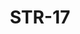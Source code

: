 ﻿---
title: "STR-17"
price: "19700"
size: "2050мм*860мм, 2050мм*960мм"
picture: door19.jpg
description: Внешняя отделка Фрезерованная МДФ-панель 10мм, Цвет Силк Титан, Внутренняя отделка МДФ-панель 12мм, с зеркалом, Цвет Алюминий тисненый, Толщина дверного блока 110 мм, Цвет покраски Муар черный, NANO-утепление полотна минеральная плита ISOVER + ПЕНОПЛАСТ, контуров уплотнения 3, 3 петли на подшипнике, МДФ наличник 10 мм, Нижний замок Гардиан 3211, Накладка на верхний замок автошторка CRIT, Верхний замок Гардиан 3001, Цилиндр APECS ключ-вертушка, Броненакладка на цилиндр врезная, Задвижка «Ночной сторож», Глазок, Ручка РОССО-713 –серебро, Эксцентрик"
---
